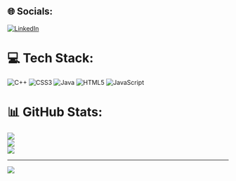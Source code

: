 
## 🌐 Socials:
[![LinkedIn](https://img.shields.io/badge/LinkedIn-%230077B5.svg?logo=linkedin&logoColor=white)](https://linkedin.com/in/https://www.linkedin.com/in/k-jaswanth-80574324b/) 

# 💻 Tech Stack:
![C++](https://img.shields.io/badge/c++-%2300599C.svg?style=plastic&logo=c%2B%2B&logoColor=white) ![CSS3](https://img.shields.io/badge/css3-%231572B6.svg?style=plastic&logo=css3&logoColor=white) ![Java](https://img.shields.io/badge/java-%23ED8B00.svg?style=plastic&logo=java&logoColor=white) ![HTML5](https://img.shields.io/badge/html5-%23E34F26.svg?style=plastic&logo=html5&logoColor=white) ![JavaScript](https://img.shields.io/badge/javascript-%23323330.svg?style=plastic&logo=javascript&logoColor=%23F7DF1E)
# 📊 GitHub Stats:
![](https://github-readme-stats.vercel.app/api?username=Jaswanth0410&theme=dracula&hide_border=false&include_all_commits=false&count_private=false)<br/>
![](https://github-readme-streak-stats.herokuapp.com/?user=Jaswanth0410&theme=dracula&hide_border=false)<br/>
![](https://github-readme-stats.vercel.app/api/top-langs/?username=Jaswanth0410&theme=dracula&hide_border=false&include_all_commits=false&count_private=false&layout=compact)

---
[![](https://visitcount.itsvg.in/api?id=Jaswanth0410&icon=0&color=0)](https://visitcount.itsvg.in)

<!-- Proudly created with GPRM ( https://gprm.itsvg.in ) -->

